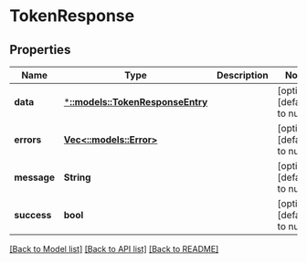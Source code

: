 # TokenResponse

## Properties

| Name        | Type                                                       | Description | Notes                        |
| ----------- | ---------------------------------------------------------- | ----------- | ---------------------------- |
| **data**    | [***::models::TokenResponseEntry**](TokenResponseEntry.md) |             | [optional] [default to null] |
| **errors**  | [**Vec<::models::Error>**](Error.md)                       |             | [optional] [default to null] |
| **message** | **String**                                                 |             | [optional] [default to null] |
| **success** | **bool**                                                   |             | [optional] [default to null] |

[[Back to Model list]](../README.md#documentation-for-models) [[Back to API list]](../README.md#documentation-for-api-endpoints) [[Back to README]](../README.md)

